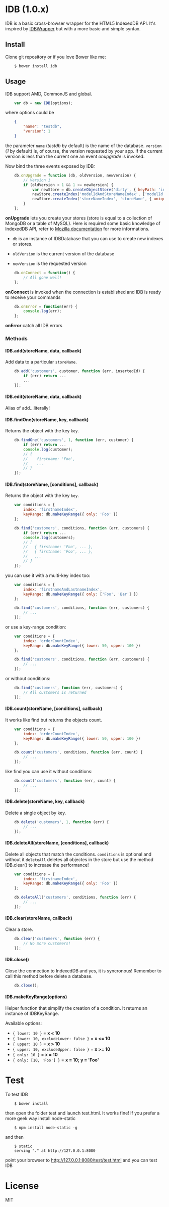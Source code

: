
# IDB (1.0.x)

IDB is a basic cross-browser wrapper for the HTML5 IndexedDB API. 
It's inspired by [IDBWrapper](https://github.com/jensarps/IDBWrapper) but with a more basic and simple syntax.

## Install

Clone git repository or if you love Bower like me:

```
	$ bower install idb
```

## Usage

IDB support AMD, CommonJS and global.

```js
	var db = new IDB(options);
```

where options could be

```json
	{
		"name": "testdb", 
		"version": 1 
	}
```

the parameter `name` (*testdb* by default) is the name of the database. 
`version` (*1* by default) is, of course, the version requested by your app. 
If the current version is less than the current one an event *onupgrade* is invoked.

Now bind the three events exposed by IDB:

```js
	db.onUpgrade = function (db, oldVersion, newVersion) {
		// Version 1
		if (oldVersion < 1 && 1 <= newVersion) {
			var newStore = db.createObjectStore('dirty', { keyPath: 'id', autoIncrement: true });
			newStore.createIndex('modelIdAndStoreNameIndex', ['modelId', 'storeName'], { unique: true });
			newStore.createIndex('storeNameIndex', 'storeName', { unique: false });
		}
	};
```

**onUpgrade** lets you create your stores (store is equal to a collection of MongoDB or a table of MySQL).
Here is required some basic knowledge of IndexedDB API, refer to [Mozilla documentation](https://developer.mozilla.org/en-US/docs/Web/API/IDBDatabase.createObjectStore)
for more informations.

- `db` is an instance of IDBDatabase that you can use to create new indexes or stores.

- `oldVersion` is the current version of the database

- `newVersion` is the requested version

```js
	db.onConnect = function() {
		// All gone well!
	};
```

**onConnect** is invoked when the connection is established and IDB is ready to receive your commands

```js
	db.onError = function(err) { 
		console.log(err);
	};
```
**onError** catch all IDB errors


### Methods


#### IDB.add(storeName, data, callback)

Add data to a particular `storeName`.

```js
	db.add('customers', customer, function (err, insertedId) {
		if (err) return ...
		...
	});
```


#### IDB.edit(storeName, data, callback)

Alias of add...literally!


#### IDB.findOne(storeName, key, callback)

Returns the object with the key `key`.

```js
	db.findOne('customers', 1, function (err, customer) {
		if (err) return ...
		console.log(customer);
		// {
		//    firstname: 'Foo',
		//    ...
		// }
	});
```


#### IDB.find(storeName, [conditions], callback)

Returns the object with the key `key`.

```js
	var conditions = {
		index: 'firstnameIndex',
		keyRange: db.makeKeyRange({ only: 'Foo' })
	};

	db.find('customers', conditions, function (err, customers) {
		if (err) return ...
		console.log(customers);
		// [ 
		//   { firstname: 'Foo', ... }, 
		//   { firstname: 'Foo', ... }, 
		//   ... 
		// ]
	});
```

you can use it with a multi-key index too:

```js
	var conditions = {
		index: 'firstnameAndLastnameIndex',
		keyRange: db.makeKeyRange({ only: ['Foo', 'Bar'] })
	};

	db.find('customers', conditions, function (err, customers) {
		// ...
	});
```

or use a key-range condition:

```js
	var conditions = {
		index: 'orderCountIndex',
		keyRange: db.makeKeyRange({ lower: 50, upper: 100 })
	};

	db.find('customers', conditions, function (err, customers) {
		// ...
	});
```

or without conditions:

```js
	db.find('customers', function (err, customers) {
		// All customers is returned
	});
```


#### IDB.count(storeName, [conditions], callback)

It works like find but returns the objects count.

```js
	var conditions = {
		index: 'orderCountIndex',
		keyRange: db.makeKeyRange({ lower: 50, upper: 100 })
	};

	db.count('customers', conditions, function (err, count) {
		// ...
	});
```

like find you can use it without conditions:

```js
	db.count('customers', function (err, count) {
		// ...
	});
```


#### IDB.delete(storeName, key, callback)

Delete a single object by key.

```js
	db.delete('customers', 1, function (err) {
		// ...
	});
```


#### IDB.deleteAll(storeName, [conditions], callback)

Delete all objects that match the conditions. 
`conditions` is optional and without it `deleteAll` deletes all objectes in the store
but use the method IDB.clear() to increase the performance!

```js
	var conditions = {
		index: 'firstnameIndex',
		keyRange: db.makeKeyRange({ only: 'Foo' })
	};

	db.deleteAll('customers', conditions, function (err) {
		// ...
	});
```


#### IDB.clear(storeName, callback)

Clear a store.

```js
	db.clear('customers', function (err) {
		// No more customers!
	});
```


#### IDB.close()

Close the connection to IndexedDB and yes, it is syncronous! Remember to call this method before delete a database.

```js
	db.close();
```


#### IDB.makeKeyRange(options)

Helper function that simplify the creation of a condition. It returns an instance of IDBKeyRange.

Available options:

- `{ lower: 10 }` = **x < 10**
- `{ lower: 10, excludeLower: false }` = **x <= 10**
- `{ upper: 10 }` = **x > 10**
- `{ upper: 10, excludeUpper: false }` = **x >= 10**
- `{ only: 10 }` = **x = 10**
- `{ only: [10, 'Foo'] }` = **x = 10; y = 'Foo'**


# Test

To test IDB

```
	$ bower install
```

then open the folder test and launch test.html. It works fine! If you prefer a more geek way install node-static

```
	$ npm install node-static -g
```

and then 

```
	$ static
	serving "." at http://127.0.0.1:8080
```

point your browser to http://127.0.0.1:8080/test/test.html and you can test IDB



# License

MIT








